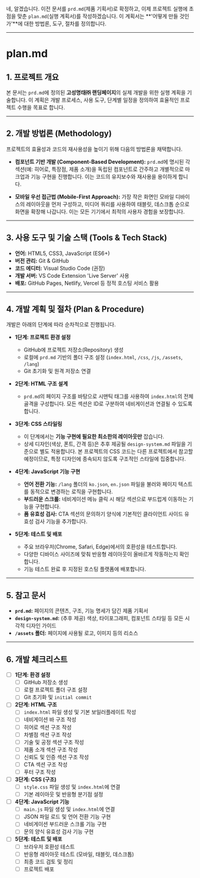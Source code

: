 네, 알겠습니다. 이전 문서를 `prd.md`(제품 기획서)로 확정하고, 이제 프로젝트 실행에 초점을 맞춘 `plan.md`(실행 계획서)를 작성하겠습니다. 이 계획서는 **'어떻게 만들 것인가'**에 대한 방법론, 도구, 절차를 정의합니다.

***

# plan.md

## 1. 프로젝트 개요

본 문서는 `prd.md`에 정의된 **고성명태㈜ 랜딩페이지**의 실제 개발을 위한 실행 계획을 기술합니다. 이 계획은 개발 프로세스, 사용 도구, 단계별 일정을 정의하여 효율적인 프로젝트 수행을 목표로 합니다.

---

## 2. 개발 방법론 (Methodology)

프로젝트의 효율성과 코드의 재사용성을 높이기 위해 다음의 방법론을 채택합니다.

* **컴포넌트 기반 개발 (Component-Based Development):**
    `prd.md`에 명시된 각 섹션(예: 히어로, 특장점, 제품 소개)을 독립된 컴포넌트로 간주하고 개별적으로 마크업과 기능 구현을 진행합니다. 이는 코드의 유지보수와 재사용을 용이하게 합니다.

* **모바일 우선 접근법 (Mobile-First Approach):**
    가장 작은 화면인 모바일 디바이스의 레이아웃을 먼저 구성하고, 미디어 쿼리를 사용하여 태블릿, 데스크톱 순으로 화면을 확장해 나갑니다. 이는 모든 기기에서 최적의 사용자 경험을 보장합니다.

---

## 3. 사용 도구 및 기술 스택 (Tools & Tech Stack)

* **언어:** HTML5, CSS3, JavaScript (ES6+)
* **버전 관리:** Git & GitHub
* **코드 에디터:** Visual Studio Code (권장)
* **개발 서버:** VS Code Extension 'Live Server' 사용
* **배포:** GitHub Pages, Netlify, Vercel 등 정적 호스팅 서비스 활용

---

## 4. 개발 계획 및 절차 (Plan & Procedure)

개발은 아래의 단계에 따라 순차적으로 진행됩니다.

* **1단계: 프로젝트 환경 설정**
    * GitHub에 프로젝트 저장소(Repository) 생성
    * 로컬에 `prd.md` 기반의 폴더 구조 설정 (`index.html`, `/css`, `/js`, `/assets`, `/lang`)
    * Git 초기화 및 원격 저장소 연결

* **2단계: HTML 구조 설계**
    * `prd.md`의 페이지 구조를 바탕으로 시맨틱 태그를 사용하여 `index.html`의 전체 골격을 구성합니다. 모든 섹션은 ID로 구분하여 네비게이션과 연결될 수 있도록 합니다.

* **3단계: CSS 스타일링**
    * 이 단계에서는 **기능 구현에 필요한 최소한의 레이아웃만** 잡습니다.
    * 상세 디자인(색상, 폰트, 간격 등)은 추후 제공될 `design-system.md` 파일을 기준으로 별도 적용합니다. 본 프로젝트의 CSS 코드는 다른 프로젝트에서 참고할 예정이므로, 특정 디자인에 종속되지 않도록 구조적인 스타일에 집중합니다.

* **4단계: JavaScript 기능 구현**
    * **언어 전환 기능:** `/lang` 폴더의 `ko.json`, `en.json` 파일을 불러와 페이지 텍스트를 동적으로 변경하는 로직을 구현합니다.
    * **부드러운 스크롤:** 네비게이션 메뉴 클릭 시 해당 섹션으로 부드럽게 이동하는 기능을 구현합니다.
    * **폼 유효성 검사:** CTA 섹션의 문의하기 양식에 기본적인 클라이언트 사이드 유효성 검사 기능을 추가합니다.

* **5단계: 테스트 및 배포**
    * 주요 브라우저(Chrome, Safari, Edge)에서의 호환성을 테스트합니다.
    * 다양한 디바이스 사이즈에 맞춰 반응형 레이아웃이 올바르게 작동하는지 확인합니다.
    * 기능 테스트 완료 후 지정된 호스팅 플랫폼에 배포합니다.

---

## 5. 참고 문서

* **`prd.md`:** 페이지의 콘텐츠, 구조, 기능 명세가 담긴 제품 기획서
* **`design-system.md`:** (추후 제공) 색상, 타이포그래피, 컴포넌트 스타일 등 모든 시각적 디자인 가이드
* **`/assets` 폴더:** 페이지에 사용될 로고, 이미지 등의 리소스

---

## 6. 개발 체크리스트

- [ ]  **1단계: 환경 설정**
    - [ ]  GitHub 저장소 생성
    - [ ]  로컬 프로젝트 폴더 구조 설정
    - [ ]  Git 초기화 및 `initial commit`

- [ ]  **2단계: HTML 구조**
    - [ ]  `index.html` 파일 생성 및 기본 보일러플레이트 작성
    - [ ]  네비게이션 바 구조 작성
    - [ ]  히어로 섹션 구조 작성
    - [ ]  차별점 섹션 구조 작성
    - [ ]  기술 및 공정 섹션 구조 작성
    - [ ]  제품 소개 섹션 구조 작성
    - [ ]  신뢰도 및 인증 섹션 구조 작성
    - [ ]  CTA 섹션 구조 작성
    - [ ]  푸터 구조 작성

- [ ]  **3단계: CSS (구조)**
    - [ ]  `style.css` 파일 생성 및 `index.html`에 연결
    - [ ]  기본 레이아웃 및 반응형 분기점 설정

- [ ]  **4단계: JavaScript 기능**
    - [ ]  `main.js` 파일 생성 및 `index.html`에 연결
    - [ ]  JSON 파일 로드 및 언어 전환 기능 구현
    - [ ]  네비게이션 부드러운 스크롤 기능 구현
    - [ ]  문의 양식 유효성 검사 기능 구현

- [ ]  **5단계: 테스트 및 배포**
    - [ ]  브라우저 호환성 테스트
    - [ ]  반응형 레이아웃 테스트 (모바일, 태블릿, 데스크톱)
    - [ ]  최종 코드 검토 및 정리
    - [ ]  프로젝트 배포